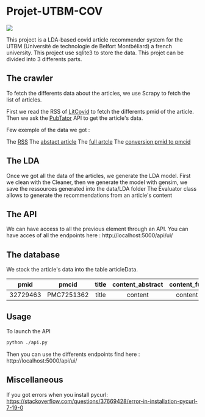 # Projet-UTBM-COV
<a href="https://codeclimate.com/github/Paul-AntoinePechmeja-Richard/Projet-UTBM-COV/maintainability"><img src="https://api.codeclimate.com/v1/badges/3ac20147cbaf04868448/maintainability" /></a>

This project is a LDA-based covid article recommender system for the UTBM (Université de technologie de Belfort Montbéliard) a french university.
This project use sqlite3 to store the data.
This projet can be divided into 3 differents parts.

## The crawler

To fetch the differents data about the articles, we use Scrapy to fetch the list of articles.

First we read the RSS of [LitCovid](https://www.ncbi.nlm.nih.gov/research/coronavirus/docsum) to fetch the differents pmid of the article.
Then we ask the [PubTator](https://www.ncbi.nlm.nih.gov/research/pubtator/index.html?view=docsum&query=$LitCovid) API to get the article's data.

Few exemple of the data we got :

The [RSS](https://www.ncbi.nlm.nih.gov/research/coronavirus-api/feed/?filters=%7B%7D)
The [abstact article](https://www.ncbi.nlm.nih.gov/research/pubtator-api/publications/export/biocjson?pmids=32729463)
The [full artcle](https://www.ncbi.nlm.nih.gov/research/pubtator-api/publications/export/biocjson?pmcids=PMC7251362,PMC7392602)
The [conversion pmid to pmcid](https://www.ncbi.nlm.nih.gov/pmc/utils/idconv/v1.0/?ids=32729463)

## The LDA

Once we got all the data of the articles, we generate the LDA model.
First we clean with the Cleaner, then we generate the model with gensim, we save the ressources generated into the data/LDA folder
The Evaluator class allows to generate the recommendations from an article's content

## The API

We can have access to all the previous element through an API.
You can have acces of all the endpoints here : http://localhost:5000/api/ui/

## The database

We stock the article's data into the table articleData.


|     pmid     |  pmcid     | title  |     content_abstract     |  content_full     | authors  |     date_pub     |  journal_pub     |
| :----------: |:----------:| :-----:| :----------------------: |:-----------------:| :-------:| :--------------: |:----------------:|
| 32729463     | PMC7251362 | title  | content                  | content           | authors  | 01/01/2020       | journal          |


## Usage

To launch the API
  ```bash
  python ./api.py
  ```
Then you can use the differents endpoints find here : http://localhost:5000/api/ui/

## Miscellaneous

If you got errors when you install pycurl: https://stackoverflow.com/questions/37669428/error-in-installation-pycurl-7-19-0
